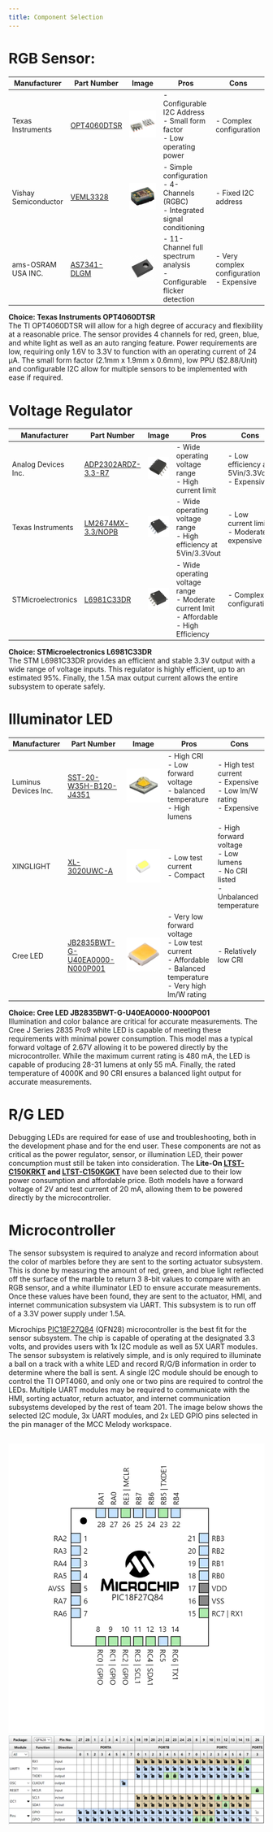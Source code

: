 ```yaml
---
title: Component Selection
---
```


# RGB Sensor:

| Manufacturer | Part Number| Image | Pros | Cons |
|--------------|------------|-------|------|------|
| Texas Instruments | [OPT4060DTSR](https://www.digikey.com/en/products/detail/texas-instruments/OPT4060DTSR/22116843) | ![TI](Images/sens/TI_OPT4060DTSR.jpg) | - Configurable I2C Address <br> - Small form factor <br> - Low operating power| - Complex configuration <br> |
| Vishay Semiconductor | [VEML3328](https://www.digikey.com/en/products/detail/vishay-semiconductor-opto-division/VEML3328/10673129) | ![VS](Images/sens/VS_VEML3328.jpg) | - Simple configuration <br> - 4-Channels (RGBC) <br> - Integrated signal conditioning | - Fixed I2C address |
| ams-OSRAM USA INC. | [AS7341-DLGM](https://www.digikey.com/en/products/detail/ams-osram-usa-inc/AS7341-DLGM/9996230) | ![AMS](Images/sens/AMS_AS7341-DLGM.jpg) | - 11-Channel full spectrum analysis <br> - Configurable flicker detection | - Very complex configuration <br> - Expensive|  

**Choice: Texas Instruments OPT4060DTSR**  
The TI OPT4060DTSR will allow for a high degree of accuracy and flexibility at a reasonable price. The sensor provides 4 channels for red, green, blue, and white light as well as an auto ranging feature. Power requirements are low, requiring only 1.6V to 3.3V to function with an operating current of 24 μA. The small form factor (2.1mm x 1.9mm x 0.6mm), low PPU ($2.88/Unit) and configurable I2C allow for multiple sensors to be implemented with ease if required.  


# Voltage Regulator

| Manufacturer | Part Number| Image | Pros | Cons |
|--------------|------------|------ | ---- |------|
| Analog Devices Inc. | [ADP2302ARDZ-3.3-R7](https://www.digikey.com/en/products/detail/analog-devices-inc/ADP2302ARDZ-3-3-R7/2606526) | ![AD](Images/reg/AD_ADP2302ARDZ.jpg) | - Wide operating voltage range <br> - High current limit | - Low efficiency at 5Vin/3.3Vout <br> - Expensive|
| Texas Instruments | [LM2674MX-3.3/NOPB](https://www.digikey.com/en/products/detail/texas-instruments/LM2674MX-3-3-NOPB/366902) | ![TI](Images/reg/TI_LM2674MX.jpg) | - Wide operating voltage range <br> - High efficiency at 5Vin/3.3Vout| - Low current limit <br> - Moderately expensive |
| STMicroelectronics | [L6981C33DR](https://www.digikey.com/en/products/detail/stmicroelectronics/L6981C33DR/16841475) | ![STM](Images/reg/STM_L6981C33DR.jpg) | - Wide operating voltage range <br> - Moderate current lmit <br> - Affordable - High Efficiency| - Complex configuration |

**Choice: STMicroelectronics L6981C33DR**  
The STM L6981C33DR provides an efficient and stable 3.3V output with a wide range of voltage inputs. This regulator is highly efficient, up to an estimated 95%. Finally, the 1.5A max output current allows the entire subsystem to operate safely.  

# Illuminator LED

| Manufacturer | Part Number| Image | Pros | Cons |
|--------------|------------|------ | ---- |------|
| Luminus Devices Inc. | [SST-20-W35H-B120-J4351](https://www.digikey.com/en/products/detail/luminus-devices-inc/SST-20-W35H-B120-J4351/15903671) | ![ID](Images/led/ID_SST20_WLED.jpg) | - High CRI <br> - Low forward voltage <br> - balanced temperature <br> - High lumens | - High test current <br> - Expensive <br> - Low lm/W rating <br> - Expensive |
| XINGLIGHT | [XL-3020UWC-A](https://www.digikey.com/en/products/detail/xinglight/XL-3020UWC-A/25673208) | ![XL](Images/led/XL_3020UWC.jpg) | - Low test current <br> - Compact | - High forward voltage <br> - Low lumens <br> - No CRI listed <br> - Unbalanced temperature |
| Cree LED | [JB2835BWT-G-U40EA0000-N000P001](https://www.digikey.com/en/products/detail/cree-JB2835BWT-G-U40EA0000-N000P001/21531775) | ![CL](Images/led/CL_JB2835BWT.jpg) | - Very low forward voltage <br> - Low test current <br> - Affordable <br> -  Balanced temperature <br> - Very high lm/W rating | - Relatively low CRI <br> |

**Choice: Cree LED JB2835BWT-G-U40EA0000-N000P001**  
Illumination and color balance are critical for accurate measurements. The Cree J Series 2835 Pro9 white LED is capable of meeting these requirements with minimal power consumption. This model mas a typical forward voltage of 2.67V allowing it to be powered directly by the microcontroller. While the maximum current rating is 480 mA, the LED is capable of producing 28-31 lumens at only 55 mA. Finally, the rated temperature of 4000K and 90 CRI ensures a balanced light output for accurate measurements.  


# R/G LED

Debugging LEDs are required for ease of use and troubleshooting, both in the development phase and for the end user. These components are not as critical as the power regulator, sensor, or illumination LED, their power concumption must still be taken into consideration. The **Lite-On [LTST-C150KRKT](https://www.digikey.com/en/products/detail/liteon/LTST-C150KRKT/386761) and [LTST-C150KGKT](https://www.digikey.com/en/products/detail/liteon/LTST-C150KGKT/365085?s=N4IgTCBcDaIDIBUDKCC0BhAjAVgAwGkBzfBEAXQF8g)** have been selected due to their low power consumption and affordable price. Both models have a forward voltage of 2V and test current of 20 mA, allowing them to be powered directly by the microcontroller.  


# Microcontroller

The sensor subsystem is required to analyze and record information about the color of marbles before they are sent to the sorting actuator subsystem. This is done by measuring the amount of red, green, and blue light reflected off the surface of the marble to return 3 8-bit values to compare with an RGB sensor, and a white illuminator LED to ensure accurate measurements. Once these values have been found, they are sent to the actuator, HMI, and internet communication subsystem via UART. This subsystem is to run off of a 3.3V power supply under 1.5A.

Microchips [PIC18F27Q84](https://www.microchip.com/en-us/product/pic18f27q84) (QFN28) microcontroller is the best fit for the sensor subsystem. The chip is capable of operating at the designated 3.3 volts, and provides users with 1x I2C module as well as 5X UART modules. The sensor subsystem is relatively simple, and is only required to illuminate a ball on a track with a white LED and record R/G/B information in order to determine where the ball is sent. A single I2C module should be enough to control the TI OPT4060, and only one or two pins are required to control the LEDs. Multiple UART modules may be required to communicate with the HMI, sorting actuator, return actuator, and internet communication subsystems developed by the rest of team 201. The image below shows the selected I2C module, 3x UART modules, and 2x LED GPIO pins selected in the pin manager of the MCC Melody workspace.  

![PACKAGE](Images/diagrams/QFN28.png)  
![PINS](Images/diagrams/PIN%20SELECTION.png)
---